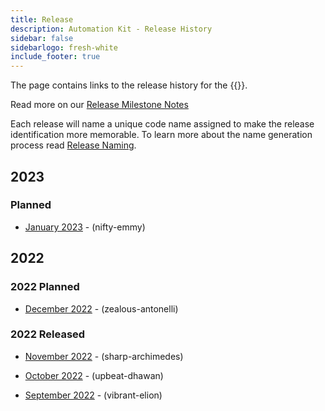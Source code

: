 ```yaml
---
title: Release
description: Automation Kit - Release History
sidebar: false
sidebarlogo: fresh-white
include_footer: true
---
```

The page contains links to the release history for the {{<product-name>}}.

Read more on our [Release Milestone Notes](/en-gb/releases/milestones)

Each release will name a unique code name assigned to make the release identification more memorable. To learn more about the name generation process read [Release Naming](/en-gb/releases/naming).

## 2023

### Planned

- [January 2023](/en-gb/releases/january-2023) - (nifty-emmy)

## 2022

### 2022 Planned

- [December 2022](/en-gb/releases/december-2022) - (zealous-antonelli)

### 2022 Released

- [November 2022](/en-gb/releases/november-2022) - (sharp-archimedes)

- [October 2022](/en-gb/releases/october-2022) - (upbeat-dhawan)

- [September 2022](/en-gb/releases/september-2022) - (vibrant-elion)
